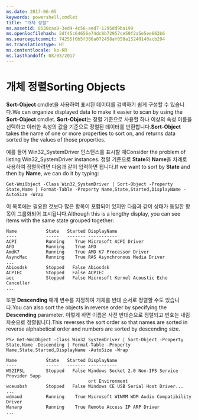 ```yaml
---
ms.date: 2017-06-05
keywords: powershell,cmdlet
title: "개체 정렬"
ms.assetid: 8530caa8-3ed4-4c56-aed7-1295dd9ba199
ms.openlocfilehash: 2df45c64656e74dc8b72957ce59f2a5e5ee663b6
ms.sourcegitcommit: 74255f0b5f386a072458af058a15240140acb294
ms.translationtype: HT
ms.contentlocale: ko-KR
ms.lasthandoff: 08/03/2017
---
```

# <a name="sorting-objects"></a><span data-ttu-id="8c7f6-103">개체 정렬</span><span class="sxs-lookup"><span data-stu-id="8c7f6-103">Sorting Objects</span></span>
<span data-ttu-id="8c7f6-104">**Sort-Object** cmdlet을 사용하여 표시된 데이터를 검색하기 쉽게 구성할 수 있습니다.</span><span class="sxs-lookup"><span data-stu-id="8c7f6-104">We can organize displayed data to make it easier to scan by using the **Sort-Object** cmdlet.</span></span> <span data-ttu-id="8c7f6-105">**Sort-Object**는 정렬 기준으로 사용할 하나 이상의 속성 이름을 선택하고 이러한 속성의 값을 기준으로 정렬된 데이터를 반환합니다.</span><span class="sxs-lookup"><span data-stu-id="8c7f6-105">**Sort-Object** takes the name of one or more properties to sort on, and returns data sorted by the values of those properties.</span></span>

<span data-ttu-id="8c7f6-106">예를 들어 Win32_SystemDriver 인스턴스를 표시할 때</span><span class="sxs-lookup"><span data-stu-id="8c7f6-106">Consider the problem of listing Win32_SystemDriver instances.</span></span> <span data-ttu-id="8c7f6-107">정렬 기준으로 **State**와 **Name**을 차례로 사용하여 정렬하려면 다음과 같이 입력하면 됩니다.</span><span class="sxs-lookup"><span data-stu-id="8c7f6-107">If we want to sort by **State** and then by **Name**, we can do it by typing:</span></span>

```
Get-WmiObject -Class Win32_SystemDriver | Sort-Object -Property State,Name | Format-Table -Property Name,State,Started,DisplayName -AutoSize -Wrap
```

<span data-ttu-id="8c7f6-108">이 목록에는 필요한 것보다 많은 항목이 포함되어 있지만 다음과 같이 상태가 동일한 항목이 그룹화되어 표시됩니다.</span><span class="sxs-lookup"><span data-stu-id="8c7f6-108">Although this is a lengthy display, you can see items with the same state grouped together:</span></span>

```
Name           State   Started DisplayName
----           -----   ------- -----------
ACPI           Running    True Microsoft ACPI Driver
AFD            Running    True AFD
AmdK7          Running    True AMD K7 Processor Driver
AsyncMac       Running    True RAS Asynchronous Media Driver
...
Abiosdsk       Stopped   False Abiosdsk
ACPIEC         Stopped   False ACPIEC
aec            Stopped   False Microsoft Kernel Acoustic Echo Canceller
...
```

<span data-ttu-id="8c7f6-109">또한 **Descending** 매개 변수를 지정하여 개체를 반대 순서로 정렬할 수도 있습니다.</span><span class="sxs-lookup"><span data-stu-id="8c7f6-109">You can also sort the objects in reverse order by specifying the **Descending** parameter.</span></span> <span data-ttu-id="8c7f6-110">이렇게 하면 이름은 사전 반대순으로 정렬되고 번호는 내림차순으로 정렬됩니다.</span><span class="sxs-lookup"><span data-stu-id="8c7f6-110">This reverses the sort order so that names are sorted in reverse alphabetical order and numbers are sorted by descending size.</span></span>

```
PS> Get-WmiObject -Class Win32_SystemDriver | Sort-Object -Property State,Name -Descending | Format-Table -Property Name,State,Started,DisplayName -AutoSize -Wrap

Name           State   Started DisplayName
----           -----   ------- -----------
WS2IFSL        Stopped   False Windows Socket 2.0 Non-IFS Service Provider Supp
                               ort Environment
wceusbsh       Stopped   False Windows CE USB Serial Host Driver...
...
wdmaud         Running    True Microsoft WINMM WDM Audio Compatibility Driver
Wanarp         Running    True Remote Access IP ARP Driver
...
```

